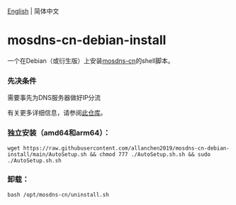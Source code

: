 [English](./README.md) | 简体中文
# mosdns-cn-debian-install
一个在Debian（或衍生版）上安装[mosdns-cn](https://github.com/IrineSistiana/mosdns-cn)的shell脚本。

### 先决条件
需要事先为DNS服务器做好IP分流

有关更多详细信息，请参阅[此仓库](https://github.com/allanchen2019/ospf-over-wireguard)。

### 独立安装（amd64和arm64）：
```
wget https://raw.githubusercontent.com/allanchen2019/mosdns-cn-debian-install/main/AutoSetup.sh && chmod 777 ./AutoSetup.sh.sh && sudo ./AutoSetup.sh.sh
```


### 卸载：
```
bash /opt/mosdns-cn/uninstall.sh
```
